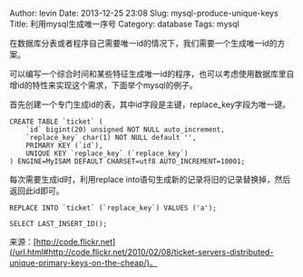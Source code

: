 Author: levin
Date: 2013-12-25 23:08
Slug: mysql-produce-unique-keys
Title: 利用mysql生成唯一序号
Category: database
Tags: mysql

在数据库分表或者程序自己需要唯一id的情况下，我们需要一个生成唯一id的方案。<!-- more -->

可以编写一个综合时间和某些特征生成唯一id的程序，也可以考虑使用数据库里自增id的特性来实现这个需求，下面举个mysql的例子。

首先创建一个专门生成id的表，其中id字段是主键，replace_key字段为唯一键。

    CREATE TABLE `ticket` (
        `id` bigint(20) unsigned NOT NULL auto_increment,
        `replace_key` char(1) NOT NULL default '',
        PRIMARY KEY (`id`),
        UNIQUE KEY `replace_key` (`replace_key`)
    ) ENGINE=MyISAM DEFAULT CHARSET=utf8 AUTO_INCREMENT=10001;    

每次需要生成id时，利用replace into语句生成新的记录将旧的记录替换掉，然后返回此id即可。

    REPLACE INTO `ticket` (`replace_key`) VALUES ('a');

    SELECT LAST_INSERT_ID();

来源：[http://code.flickr.net](/url.html#http://code.flickr.net/2010/02/08/ticket-servers-distributed-unique-primary-keys-on-the-cheap/)。
